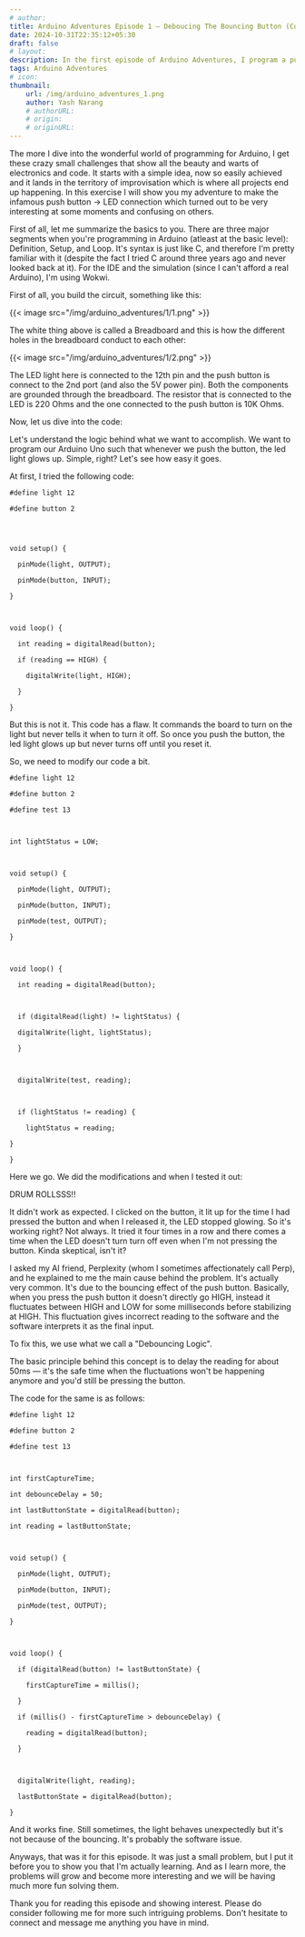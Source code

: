 ```yaml
---
# author: 
title: Arduino Adventures Episode 1 — Deboucing The Bouncing Button (Controlling LED via Push Button using Arduino)
date: 2024-10-31T22:35:12+05:30
draft: false
# layout: 
description: In the first episode of Arduino Adventures, I program a push button to light up an LED. Sounds like an easy challenge, right? Well, not quite! Because of the bouncing effect of the button, the LED started giving abnormal results. Join me in this journey of debugging and the introduction of debouncing logic, which led to a more reliable outcome.
tags: Arduino Adventures
# icon: 
thumbnail: 
    url: /img/arduino_adventures_1.png
    author: Yash Narang
    # authorURL: 
    # origin: 
    # originURL: 
---
```


The more I dive into the wonderful world of programming for Arduino, I get these crazy small challenges that show all the beauty and warts of electronics and code. It starts with a simple idea, now so easily achieved and it lands in the territory of improvisation which is where all projects end up happening. In this exercise I will show you my adventure to make the infamous push button -> LED connection which turned out to be very interesting at some moments and confusing on others.

First of all, let me summarize the basics to you. There are three major segments when you're programming in Arduino (atleast at the basic level): Definition, Setup, and Loop. It's syntax is just like C, and therefore I'm pretty familiar with it (despite the fact I tried C around three years ago and never looked back at it). For the IDE and the simulation (since I can't afford a real Arduino), I'm using Wokwi. 

First of all, you build the circuit, something like this: 


{{< image src="/img/arduino_adventures/1/1.png" >}}


The white thing above is called a Breadboard and this is how the different holes in the breadboard conduct to each other: 


{{< image src="/img/arduino_adventures/1/2.png" >}}


The LED light here is connected to the 12th pin and the push button is connect to the 2nd port (and also the 5V power pin). Both the components are grounded through the breadboard. The resistor that is connected to the LED is 220 Ohms and the one connected to the push button is 10K Ohms.

Now, let us dive into the code:

Let's understand the logic behind what we want to accomplish. We want to program our Arduino Uno such that whenever we push the button, the led light glows up. Simple, right? Let's see how easy it goes.

At first, I tried the following code:

```
#define light 12

#define button 2

  
  

void setup() {

  pinMode(light, OUTPUT);

  pinMode(button, INPUT);

}

  

void loop() {

  int reading = digitalRead(button);

  if (reading == HIGH) {

    digitalWrite(light, HIGH);

  }

}
```

But this is not it. This code has a flaw. It commands the board to turn on the light but never tells it when to turn it off. So once you push the button, the led light glows up but never turns off until you reset it. 

So, we need to modify our code a bit.

```
#define light 12

#define button 2

#define test 13

  

int lightStatus = LOW;

  

void setup() {

  pinMode(light, OUTPUT);

  pinMode(button, INPUT);

  pinMode(test, OUTPUT);

}

  

void loop() {

  int reading = digitalRead(button);

  

  if (digitalRead(light) != lightStatus) {

  digitalWrite(light, lightStatus);

  }

  

  digitalWrite(test, reading);

  

  if (lightStatus != reading) {

    lightStatus = reading;

}

}
```

Here we go. We did the modifications and when I tested it out:

DRUM ROLLSSS!!

It didn't work as expected. 
I clicked on the button, it lit up for the time I had pressed the button and when I released it, the LED stopped glowing. So it's working right? Not always. It tried it four times in a row and there comes a time when the LED doesn't turn turn off even when I'm not pressing the button. Kinda skeptical, isn't  it?

I asked my AI friend, Perplexity (whom I sometimes affectionately call Perp), and he explained to me the main cause behind the problem. It's actually very common. It's due to the bouncing effect of the push button. Basically, when you press the push button it doesn't directly go HIGH, instead it fluctuates between HIGH and LOW for some milliseconds before stabilizing at HIGH. This fluctuation gives incorrect reading to the software and the software interprets it as the final input. 

To fix this, we use what we call a "Debouncing Logic".

The basic principle behind this concept is to delay the reading for about 50ms — it's the safe time when the fluctuations won't be happening anymore and you'd still be pressing the button. 

The code for the same is as follows:

```
#define light 12

#define button 2

#define test 13

  

int firstCaptureTime;

int debounceDelay = 50;

int lastButtonState = digitalRead(button);

int reading = lastButtonState;

  

void setup() {

  pinMode(light, OUTPUT);

  pinMode(button, INPUT);

  pinMode(test, OUTPUT);

}

  

void loop() {

  if (digitalRead(button) != lastButtonState) {

    firstCaptureTime = millis();

  }

  if (millis() - firstCaptureTime > debounceDelay) {

    reading = digitalRead(button);

  }

  

  digitalWrite(light, reading);

  lastButtonState = digitalRead(button);

}
```

And it works fine. Still sometimes, the light behaves unexpectedly but it's not because of the bouncing. It's probably the software issue. 

Anyways, that was it for this episode. It was just a small problem, but I put it before you to show you that I'm actually learning. And as I learn more, the problems will grow and become more interesting and we will be having much more fun solving them.

Thank you for reading this episode and showing interest. Please do consider following me for more such intriguing problems. Don't hesitate to connect and message me anything you have in mind. 